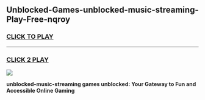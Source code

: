
## Unblocked-Games-unblocked-music-streaming-Play-Free-nqroy
<h3>
<a href="https://premium76.site?title=unblocked-music-streaming&ref=21A">CLICK TO PLAY</a></h3>
<hr>

<h3>
<a href="https://premium76.site?title=unblocked-music-streaming&ref=21A">CLICK 2 PLAY</a>
  
</h3>

<a href="https://premium76.site?title=unblocked-music-streaming&ref=21A"><img src="https://clearcache.store/games.png"></a>


**unblocked-music-streaming games unblocked: Your Gateway to Fun and Accessible Online Gaming**
